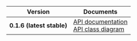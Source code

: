 | Version | Documents |
|:---:|---|
| **0.1.6 (latest stable)** | [API documentation](latest-stable)<br>[API class diagram](0.1.6/api_class_diagram.svg) |
